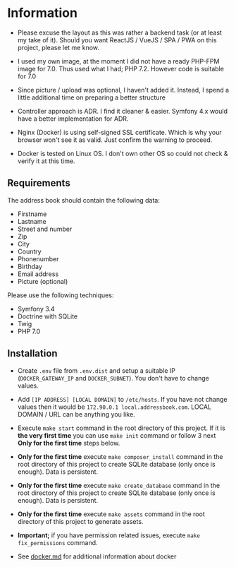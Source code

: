 Information
========================
* Please excuse the layout as this was rather a backend task (or at least my take of it). 
Should you want ReactJS / VueJS / SPA / PWA on this project, please let me know.

* I used my own image, at the moment I did not have a ready PHP-FPM image for 7.0. Thus used what I had; PHP 7.2. 
However code is suitable for 7.0

* Since picture / upload was optional, I haven't added it. 
Instead, I spend a little additional time on preparing a better structure

* Controller approach is ADR. I find it cleaner & easier. Symfony 4.x would have a better implementation for ADR.

* Nginx (Docker) is using self-signed SSL certificate. Which is why your browser won't see it as valid. 
Just confirm the warning to proceed.

* Docker is tested on Linux OS. I don't own other OS so could not check & verify it at this time.

Requirements
--------------
The address book should contain the following data:

* Firstname
* Lastname
* Street and number
* Zip
* City
* Country
* Phonenumber
* Birthday
* Email address
* Picture (optional)

Please use the following techniques:
* Symfony 3.4
* Doctrine with SQLite
* Twig
* PHP 7.0

Installation
--------------
* Create `.env` file from `.env.dist` and setup a suitable IP (`DOCKER_GATEWAY_IP` and `DOCKER_SUBNET`). 
You don't have to change values.

* Add `[IP ADDRESS] [LOCAL DOMAIN]` to `/etc/hosts`. If you have not change values then it would be 
`172.90.0.1 local.addressbook.com`. LOCAL DOMAIN / URL can be anything you like. 

* Execute `make start` command in the root directory of this project. If it is **the very first time** you can use
`make init` command or follow 3 next **Only for the first time** steps below.

* **Only for the first time** execute `make composer_install` command in the root directory of this project to create 
SQLite database (only once is enough). Data is persistent.

* **Only for the first time** execute `make create_database` command in the root directory of this project to create 
SQLite database (only once is enough). Data is persistent.

* **Only for the first time** execute `make assets` command in the root directory of this project to generate assets.

* **Important;** if you have permission related issues, execute `make fix_permissions` command.

* See [docker.md](./doc/docker.md) for additional information about docker

